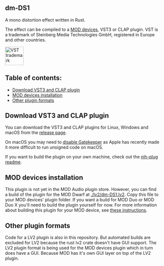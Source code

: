 ## dm-DS1

A mono distortion effect written in Rust.

The effect can be compiled to a [MOD devices](https://moddevices.com/), VST3 or CLAP plugin.
VST is a trademark of Steinberg Media Technologies GmbH, registered in Europe and other countries.

<img src="https://steinbergmedia.github.io/vst3_dev_portal/resources/licensing_6.png" width="60" height="auto" alt="VST trademark">

## Table of contents:

- [Download VST3 and CLAP plugin](#Download-VST3-and-CLAP-plugin)
- [MOD devices installation](#MOD-devices-installation)
- [Other plugin formats](#Other-plugin-formats)

## Download VST3 and CLAP plugin

You can download the VST3 and CLAP plugins for Linux, Windows and macOS from the [release page](https://github.com/davemollen/dm-DS1/releases).

On macOS you may need to [disable Gatekeeper](https://disable-gatekeeper.github.io/) as Apple has recently made it more difficult to run unsigned code on macOS.

If you want to build the plugin on your own machine, check out the [nih-plug readme](https://github.com/robbert-vdh/nih-plug).

## MOD devices installation

This plugin is not yet in the MOD Audio plugin store.
However, you can find a build of the plugin for the MOD Dwarf at [./lv2/dm-DS1.lv2](./lv2/dm-DS1.lv2/). Copy this file to your MOD devices' plugin folder. If you want a build for MOD Duo or MOD Duo X you'll need to build the plugin yourself for now. For more information about building this plugin for your MOD device, see [these instructions](https://github.com/moddevices/mod-plugin-builder).

## Other plugin formats

Code for a LV2 plugin is also in this repository. But automated builds are excluded for LV2 because the rust lv2 crate doesn't have GUI support. The LV2 plugin format is being used for the MOD devices plugin which in turn does have a GUI. Because MOD has it's own GUI layer on top of the LV2 plugin.
